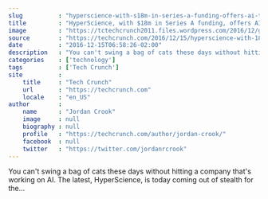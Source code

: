 ```yaml
---
slug          : "hyperscience-with-s18m-in-series-a-funding-offers-ai-to-solve-back-office-problems"
title         : "HyperScience, with $18m in Series A funding, offers AI to solve back-office problems"
image         : "https://tctechcrunch2011.files.wordpress.com/2016/12/gettyimages-56970357.jpg?w=764&h=400&crop=1"
source        : "https://techcrunch.com/2016/12/15/hyperscience-with-18m-in-series-a-funding-offers-ai-to-solve-back-office-problems/"
date          : "2016-12-15T06:58:26-02:00"
description   : "You can't swing a bag of cats these days without hitting a company that's working on AI. The latest, HyperScience, is today coming out of stealth for the..."
categories    : ['technology']
tags          : ['Tech Crunch']
site          :
    title     : "Tech Crunch"
    url       : "https://techcrunch.com"
    locale    : "en_US"
author        :
    name      : "Jordan Crook"
    image     : null
    biography : null
    profile   : "https://techcrunch.com/author/jordan-crook/"
    facebook  : null
    twitter   : "https://twitter.com/jordanrcrook"
---
```


You can't swing a bag of cats these days without hitting a company that's working on AI. The latest, HyperScience, is today coming out of stealth for the...
